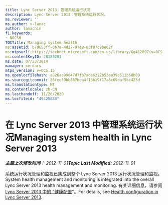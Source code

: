 ```yaml
---
title: Lync Server 2013：管理系统运行状况
description: Lync Server 2013：管理系统运行状况。
ms.reviewer: ''
ms.author: v-lanac
author: lanachin
f1.keywords:
- NOCSH
TOCTitle: Managing system health
ms:assetid: b7d653ff-0b7a-4d27-97e8-63f87c9be62f
ms:mtpsurl: https://technet.microsoft.com/en-us/library/Gg412897(v=OCS.15)
ms:contentKeyID: 48185201
ms.date: 07/23/2014
manager: serdars
mtps_version: v=OCS.15
ms.openlocfilehash: a826aa99847d7fb7ade6222b53ea39e512b68b09
ms.sourcegitcommit: 36fee89bb887bea4f18b19f17a8c69daf5bc423d
ms.translationtype: MT
ms.contentlocale: zh-CN
ms.lasthandoff: 11/26/2020
ms.locfileid: "49425883"
---
```

# <a name="managing-system-health-in-lync-server-2013"></a><span data-ttu-id="79f81-103">在 Lync Server 2013 中管理系统运行状况</span><span class="sxs-lookup"><span data-stu-id="79f81-103">Managing system health in Lync Server 2013</span></span>

<div data-xmlns="http://www.w3.org/1999/xhtml">

<div class="topic" data-xmlns="http://www.w3.org/1999/xhtml" data-msxsl="urn:schemas-microsoft-com:xslt" data-cs="https://msdn.microsoft.com/">

<div data-asp="https://msdn2.microsoft.com/asp">



</div>

<div id="mainSection">

<div id="mainBody"><span data-ttu-id="79f81-104">

<span> </span></span><span class="sxs-lookup"><span data-stu-id="79f81-104">

<span> </span></span></span>

<span data-ttu-id="79f81-105">_**主题上次修改时间：** 2012-11-01_</span><span class="sxs-lookup"><span data-stu-id="79f81-105">_**Topic Last Modified:** 2012-11-01_</span></span>

<span data-ttu-id="79f81-106">系统运行状况管理和监视已集成到整个 Lync Server 2013 运行状况管理和监视。</span><span class="sxs-lookup"><span data-stu-id="79f81-106">System health management and monitoring is integrated into the overall Lync Server 2013 health management and monitoring.</span></span> <span data-ttu-id="79f81-107">有关详细信息，请参阅 [Lync Server 2013 中的 "健康配置](lync-server-2013-health-configuration-in-lync-server.md)"。</span><span class="sxs-lookup"><span data-stu-id="79f81-107">For details, see [Health configuration in Lync Server 2013](lync-server-2013-health-configuration-in-lync-server.md).</span></span>

<span data-ttu-id="79f81-108"></div>

<span> </span>

</div>

</div>

</span><span class="sxs-lookup"><span data-stu-id="79f81-108"></div>

<span> </span>

</div>

</div>

</span></span></div>

